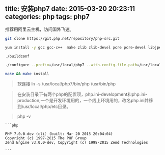 title: 安装php7
date: 2015-03-20 20:23:11
categories: php
tags: php7
---

推荐用阿里云主机，访问国外飞速。

```bash
git clone https://git.php.net/repository/php-src.git
```

```bash
yum install -y gcc gcc-c++  make zlib zlib-devel pcre pcre-devel libjpeg libjpeg-devel libpng libpng-devel freetype freetype-devel libxml2 libxml2-devel glibc glibc-devel glib2 glib2-devel bzip2 bzip2-devel ncurses ncurses-devel curl curl-devel e2fsprogs e2fsprogs-devel krb5 krb5-devel openssl openssl-devel openldap openldap-devel nss_ldap openldap-clients openldap-servers curl-devel libXpm-devel libc-client-devel re2c bison bison-devel libmcrypt libmcrypt-devel libcurl libcurl-devel 
```
```bash
./buildconf
```

```bash
./configure --prefix=/usr/local/php7 --with-config-file-path=/usr/local/php7/etc --with-mcrypt=/usr/include --with-mysql-sock=/var/lib/mysql/mysql.sock --with-mysqli=mysqlnd --with-pdo-mysql=mysqlnd --with-gd --with-iconv --with-zlib --enable-xml --enable-mysqlnd --enable-bcmath --enable-shmop --enable-sysvsem --enable-inline-optimization --enable-mbregex --enable-fpm --enable-mbstring --enable-ftp --enable-gd-native-ttf --with-openssl --enable-pcntl --enable-sockets --with-xmlrpc --enable-zip --enable-soap --without-pear --with-gettext --enable-session --with-curl --with-jpeg-dir --with-freetype-dir --enable-opcache --enable-debug
```

```bash
make && make install
```

> 软连接 ln -s /usr/local/php7/bin/php /usr/bin/php

> 在安装目录下有两个php的配置项，php.ini-development和php.ini-production,一个是开发环境用的，一个线上环境用的，改名php.ini并移到/usr/local/php/etc目录。

> php -v
	
	```php

	PHP 7.0.0-dev (cli) (built: Mar 20 2015 20:04:04) 
	Copyright (c) 1997-2015 The PHP Group
	Zend Engine v3.0.0-dev, Copyright (c) 1998-2015 Zend Technologies
	
	```